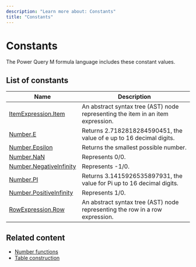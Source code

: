 ```yaml
---
description: "Learn more about: Constants"
title: "Constants"
---
```

# Constants

The Power Query M formula language includes these constant values.

## List of constants

|Name|Description|
|------------|---------------|
|[ItemExpression.Item](itemexpression-item.md)|An abstract syntax tree (AST) node representing the item in an item expression.|
|[Number.E](number-e.md)|Returns 2.7182818284590451, the value of e up to 16 decimal digits.|
|[Number.Epsilon](number-epsilon.md)|Returns the smallest possible number.|
|[Number.NaN](number-nan.md)|Represents 0/0.|
|[Number.NegativeInfinity](number-negativeinfinity.md)|Represents -1/0.|
|[Number.PI](number-pi.md)|Returns 3.1415926535897931, the value for Pi up to 16 decimal digits.|
|[Number.PositiveInfinity](number-positiveinfinity.md)|Represents 1/0.|
|[RowExpression.Row](rowexpression-row.md)|An abstract syntax tree (AST) node representing the row in a row expression.|

## Related content

* [Number functions](number-functions.md)
* [Table construction](table-functions.md#table-construction)
